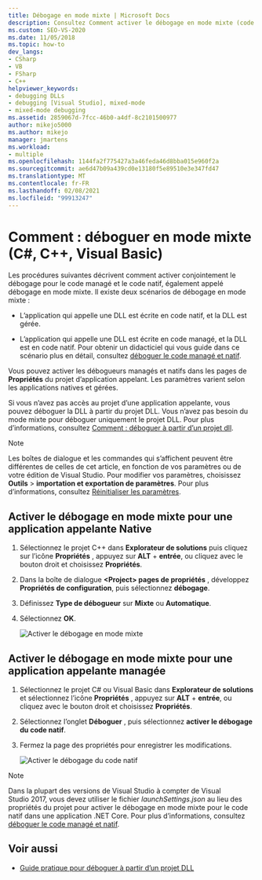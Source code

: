 ```yaml
---
title: Débogage en mode mixte | Microsoft Docs
description: Consultez Comment activer le débogage en mode mixte (code managé et natif) dans les pages de propriétés du projet de l’application appelante.
ms.custom: SEO-VS-2020
ms.date: 11/05/2018
ms.topic: how-to
dev_langs:
- CSharp
- VB
- FSharp
- C++
helpviewer_keywords:
- debugging DLLs
- debugging [Visual Studio], mixed-mode
- mixed-mode debugging
ms.assetid: 2859067d-7fcc-46b0-a4df-8c2101500977
author: mikejo5000
ms.author: mikejo
manager: jmartens
ms.workload:
- multiple
ms.openlocfilehash: 1144fa2f775427a3a46feda46d8bba015e960f2a
ms.sourcegitcommit: ae6d47b09a439cd0e13180f5e89510e3e347fd47
ms.translationtype: MT
ms.contentlocale: fr-FR
ms.lasthandoff: 02/08/2021
ms.locfileid: "99913247"
---
```

# <a name="how-to-debug-in-mixed-mode-c-c-visual-basic"></a>Comment : déboguer en mode mixte (C#, C++, Visual Basic)

Les procédures suivantes décrivent comment activer conjointement le débogage pour le code managé et le code natif, également appelé débogage en mode mixte. Il existe deux scénarios de débogage en mode mixte :

- L’application qui appelle une DLL est écrite en code natif, et la DLL est gérée.

- L’application qui appelle une DLL est écrite en code managé, et la DLL est en code natif. Pour obtenir un didacticiel qui vous guide dans ce scénario plus en détail, consultez [déboguer le code managé et natif](../debugger/how-to-debug-managed-and-native-code.md).

Vous pouvez activer les débogueurs managés et natifs dans les pages de **Propriétés** du projet d’application appelant. Les paramètres varient selon les applications natives et gérées.

Si vous n’avez pas accès au projet d’une application appelante, vous pouvez déboguer la DLL à partir du projet DLL. Vous n’avez pas besoin du mode mixte pour déboguer uniquement le projet DLL. Pour plus d’informations, consultez [Comment : déboguer à partir d’un projet dll](../debugger/how-to-debug-from-a-dll-project.md).

> [!NOTE]
> Les boîtes de dialogue et les commandes qui s’affichent peuvent être différentes de celles de cet article, en fonction de vos paramètres ou de votre édition de Visual Studio. Pour modifier vos paramètres, choisissez **Outils**  >  **importation et exportation de paramètres**. Pour plus d’informations, consultez [Réinitialiser les paramètres](../ide/environment-settings.md#reset-settings).

## <a name="enable-mixed-mode-debugging-for-a-native-calling-app"></a>Activer le débogage en mode mixte pour une application appelante Native

1. Sélectionnez le projet C++ dans **Explorateur de solutions** puis cliquez sur l’icône **Propriétés** , appuyez sur **ALT** + **entrée**, ou cliquez avec le bouton droit et choisissez **Propriétés**.

1. Dans la boîte de dialogue **\<Project> pages de propriétés** , développez **Propriétés de configuration**, puis sélectionnez **débogage**.

1. Définissez **Type de débogueur** sur **Mixte** ou **Automatique**.

1. Sélectionnez **OK**.

   ![Activer le débogage en mode mixte](../debugger/media/dbg-mixed-mode-from-native.png "Activer le débogage en mode mixte")

## <a name="enable-mixed-mode-debugging-for-a-managed-calling-app"></a>Activer le débogage en mode mixte pour une application appelante managée

1. Sélectionnez le projet C# ou Visual Basic dans **Explorateur de solutions** et sélectionnez l’icône **Propriétés** , appuyez sur **ALT** + **entrée**, ou cliquez avec le bouton droit et choisissez **Propriétés**.

1. Sélectionnez l’onglet **Déboguer** , puis sélectionnez **activer le débogage du code natif**.

1. Fermez la page des propriétés pour enregistrer les modifications.

   ![Activer le débogage du code natif](../debugger/media/dbg-mixed-mode-from-csharp.png "Activer le débogage du code natif")

> [!NOTE]
> Dans la plupart des versions de Visual Studio à compter de Visual Studio 2017, vous devez utiliser le fichier *launchSettings.json* au lieu des propriétés du projet pour activer le débogage en mode mixte pour le code natif dans une application .NET Core. Pour plus d’informations, consultez [déboguer le code managé et natif](../debugger/how-to-debug-managed-and-native-code.md).

## <a name="see-also"></a>Voir aussi

- [Guide pratique pour déboguer à partir d’un projet DLL](../debugger/how-to-debug-from-a-dll-project.md)